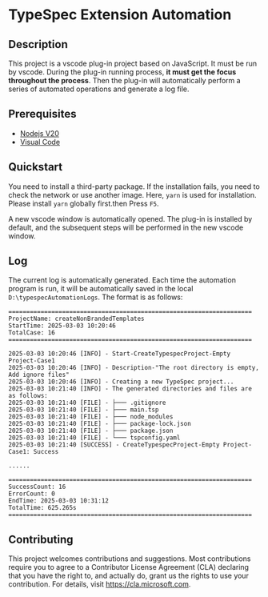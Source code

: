 # TypeSpec Extension Automation

## Description

This project is a vscode plug-in project based on JavaScript. It must be run by vscode. During the plug-in running process, **it must get the focus throughout the process**. Then the plug-in will automatically perform a series of automated operations and generate a log file.

## Prerequisites

- [Nodejs V20](https://nodejs.org/en/download)
- [Visual Code](https://code.visualstudio.com/)

## Quickstart

You need to install a third-party package. If the installation fails, you need to check the network or use another image. Here, `yarn` is used for installation. Please install `yarn` globally first.then Press `F5`.

A new vscode window is automatically opened. The plug-in is installed by default, and the subsequent steps will be performed in the new vscode window.

## Log

The current log is automatically generated. Each time the automation program is run, it will be automatically saved in the local `D:\typespecAutomationLogs`. The format is as follows:

```
====================================================================
ProjectName: createNonBrandedTemplates
StartTime: 2025-03-03 10:20:46
TotalCase: 16
====================================================================

2025-03-03 10:20:46 [INFO] - Start-CreateTypespecProject-Empty Project-Case1
2025-03-03 10:20:46 [INFO] - Description-"The root directory is empty, Add ignore files"
2025-03-03 10:20:46 [INFO] - Creating a new TypeSpec project...
2025-03-03 10:21:40 [INFO] - The generated directories and files are as follows:
2025-03-03 10:21:40 [FILE] - ├─── .gitignore
2025-03-03 10:21:40 [FILE] - ├─── main.tsp
2025-03-03 10:21:40 [FILE] - ├─── node_modules
2025-03-03 10:21:40 [FILE] - ├─── package-lock.json
2025-03-03 10:21:40 [FILE] - ├─── package.json
2025-03-03 10:21:40 [FILE] - └─── tspconfig.yaml
2025-03-03 10:21:40 [SUCCESS] - CreateTypespecProject-Empty Project-Case1: Success

......

====================================================================
SuccessCount: 16
ErrorCount: 0
EndTime: 2025-03-03 10:31:12
TotalTime: 625.265s
====================================================================
```

## Contributing

This project welcomes contributions and suggestions. Most contributions require you to agree to a Contributor License Agreement (CLA) declaring that you have the right to, and actually do, grant us the rights to use your contribution. For details, visit https://cla.microsoft.com.
